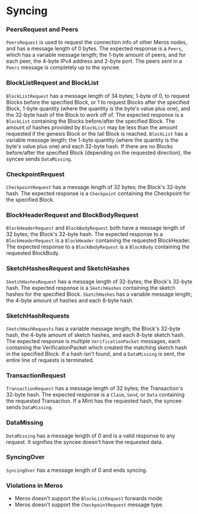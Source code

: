 # Syncing

### PeersRequest and Peers

`PeersRequest` is used to request the connection info of other Meros nodes, and has a message length of 0 bytes. The expected response is a `Peers`, which has a variable message length; the 1-byte amount of peers, and for each peer, the 4-byte IPv4 address and 2-byte port. The peers sent in a `Peers` message is completely up to the syncee.

### BlockListRequest and BlockList

`BlockListRequest` has a message length of 34 bytes; 1-byte of 0, to request Blocks before the specified Block, or 1 to request Blocks after the specified Block, 1-byte quantity (where the quantity is the byte's value plus one), and the 32-byte hash of the Block to work off of. The expected response is a `BlockList` containing the Blocks before/after the specified Block. The amount of hashes provided by `BlockList` may be less than the amount requested if the genesis Block or the tail Block is reached. `BlockList` has a variable message length; the 1-byte quantity (where the quantity is the byte's value plus one) and each 32-byte hash. If there are no Blocks before/after the specified Block (depending on the requested direction), the syncee sends `DataMissing`.

### CheckpointRequest

`CheckpointRequest` has a message length of 32 bytes; the Block's 32-byte hash. The expected response is a `Checkpoint` containing the Checkpoint for the specified Block.

### BlockHeaderRequest and BlockBodyRequest

`BlockHeaderRequest` and `BlockBodyRequest` both have a message length of 32 bytes; the Block's 32-byte hash. The expected response to a `BlockHeaderRequest` is a `BlockHeader` containing the requested BlockHeader. The expected response to a `BlockBodyRequest` is a `BlockBody` containing the requested BlockBody.

### SketchHashesRequest and SketchHashes

`SketchHashesRequest` has a message length of 32-bytes; the Block's 32-byte hash. The expected response is a `SketchHashes` containing the sketch hashes for the specified Block. `SketchHashes` has a variable message length; the 4-byte amount of hashes and each 8-byte hash.

### SketchHashRequests

`SketchHashRequests` has a variable message length; the Block's 32-byte hash, the 4-byte amount of sketch hashes, and each 8-byte sketch hash. The expected response is multiple `VerificationPacket` messages, each containing the VerificationPacket which created the matching sketch hash in the specified Block. If a hash isn't found, and a `DataMissing` is sent, the entire line of requests is terminated.

### TransactionRequest

`TransactionRequest` has a message length of 32 bytes; the Transaction's 32-byte hash. The expected response is a `Claim`, `Send`, or `Data` containing the requested Transaction. If a Mint has the requested hash, the syncee sends `DataMissing`.

### DataMissing

`DataMissing` has a message length of 0 and is a valid response to any request. It signifies the syncee doesn't have the requested data.

### SyncingOver

`SyncingOver` has a message length of 0 and ends syncing.

### Violations in Meros

- Meros doesn't support the `BlockListRequest` forwards mode.
- Meros doesn't support the `CheckpointRequest` message type.
